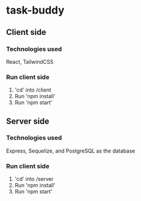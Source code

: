 # task-buddy

## Client side
### Technologies used
React, TailwindCSS

### Run client side
1. 'cd' into /client
2. Run 'npm install'
3. Run 'npm start'


## Server side
### Technologies used
Express, Sequelize, and PostgreSQL as the database

### Run client side
1. 'cd' into /server
2. Run 'npm install'
3. Run 'npm start'


